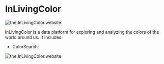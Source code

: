 # InLivingColor

![the.InLivingColor.website](https://github.com/rhymeswithlion/InLivingColor/blob/master/images/titlepage.png?raw=true)

InLivingColor is a data platform for exploring and analyzing the colors of
the world around us. It includes:

- ColorSearch:


![the.InLivingColor.website](https://github.com/rhymeswithlion/InLivingColor/blob/master/images/titlepage.png?raw=true)
